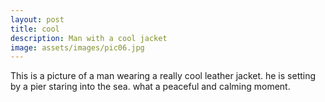 ```yaml
---
layout: post
title: cool
description: Man with a cool jacket
image: assets/images/pic06.jpg
---
```


This is a picture of a man wearing a really cool leather jacket. he is setting by a pier staring into the sea. what a peaceful and calming moment.
